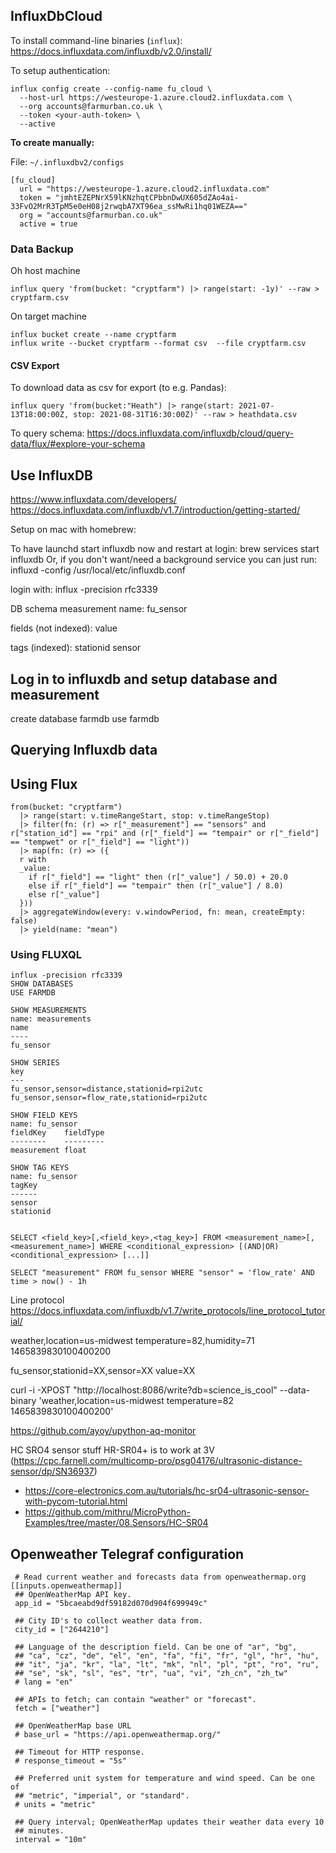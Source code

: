 
## InfluxDbCloud
To install command-line binaries (`influx`): https://docs.influxdata.com/influxdb/v2.0/install/

To setup authentication:

```
influx config create --config-name fu_cloud \
  --host-url https://westeurope-1.azure.cloud2.influxdata.com \
  --org accounts@farmurban.co.uk \
  --token <your-auth-token> \
  --active
  ```
  
**To create manually:**

File: ```~/.influxdbv2/configs```
``` 
[fu_cloud]
  url = "https://westeurope-1.azure.cloud2.influxdata.com"
  token = "jmhtEZEPNrX59lKNzhqtCPbbnDwUX605dZAo4ai-33FvO2MrR3TpM5e0eH08j2rwqbA7XT96ea_ssMwRi1hq01WEZA=="
  org = "accounts@farmurban.co.uk"
  active = true
```
### Data Backup
Oh host machine
```
influx query 'from(bucket: "cryptfarm") |> range(start: -1y)' --raw > cryptfarm.csv
```

On target machine
```
influx bucket create --name cryptfarm
influx write --bucket cryptfarm --format csv  --file cryptfarm.csv
```



#### CSV Export
To download data as csv for export (to e.g. Pandas):
```
influx query 'from(bucket:"Heath") |> range(start: 2021-07-13T18:00:00Z, stop: 2021-08-31T16:30:00Z)' --raw > heathdata.csv
```


To query schema: https://docs.influxdata.com/influxdb/cloud/query-data/flux/#explore-your-schema


## Use InfluxDB
https://www.influxdata.com/developers/
https://docs.influxdata.com/influxdb/v1.7/introduction/getting-started/

Setup on mac with homebrew:

To have launchd start influxdb now and restart at login:
  brew services start influxdb
Or, if you don't want/need a background service you can just run:
  influxd -config /usr/local/etc/influxdb.conf

  login with:
  influx -precision rfc3339

DB schema
measurement name:
fu_sensor

fields (not indexed):
value

tags (indexed):
stationid
sensor

## Log in to influxdb and setup database and measurement
create database farmdb
use farmdb

## Querying Influxdb data
## Using Flux


```
from(bucket: "cryptfarm")
  |> range(start: v.timeRangeStart, stop: v.timeRangeStop)
  |> filter(fn: (r) => r["_measurement"] == "sensors" and  r["station_id"] == "rpi" and (r["_field"] == "tempair" or r["_field"] == "tempwet" or r["_field"] == "light"))
  |> map(fn: (r) => ({
  r with
  _value:
    if r["_field"] == "light" then (r["_value"] / 50.0) + 20.0
    else if r["_field"] == "tempair" then (r["_value"] / 8.0)
    else r["_value"]
  }))
  |> aggregateWindow(every: v.windowPeriod, fn: mean, createEmpty: false)
  |> yield(name: "mean")

```

### Using FLUXQL
```
influx -precision rfc3339
SHOW DATABASES
USE FARMDB

SHOW MEASUREMENTS
name: measurements
name
----
fu_sensor

SHOW SERIES
key
---
fu_sensor,sensor=distance,stationid=rpi2utc
fu_sensor,sensor=flow_rate,stationid=rpi2utc

SHOW FIELD KEYS
name: fu_sensor
fieldKey    fieldType
--------    ---------
measurement float

SHOW TAG KEYS
name: fu_sensor
tagKey
------
sensor
stationid


SELECT <field_key>[,<field_key>,<tag_key>] FROM <measurement_name>[,<measurement_name>] WHERE <conditional_expression> [(AND|OR) <conditional_expression> [...]]

SELECT "measurement" FROM fu_sensor WHERE "sensor" = 'flow_rate' AND  time > now() - 1h

```


Line protocol
https://docs.influxdata.com/influxdb/v1.7/write_protocols/line_protocol_tutorial/

weather,location=us-midwest temperature=82,humidity=71 1465839830100400200

fu_sensor,stationid=XX,sensor=XX value=XX <TIMESTAMP>

curl -i -XPOST "http://localhost:8086/write?db=science_is_cool" --data-binary 'weather,location=us-midwest temperature=82 1465839830100400200'



https://github.com/ayoy/upython-aq-monitor


HC SRO4 sensor stuff
HR-SR04+ is to work at 3V (https://cpc.farnell.com/multicomp-pro/psg04176/ultrasonic-distance-sensor/dp/SN36937)

* https://core-electronics.com.au/tutorials/hc-sr04-ultrasonic-sensor-with-pycom-tutorial.html
* https://github.com/mithru/MicroPython-Examples/tree/master/08.Sensors/HC-SR04
  
 ## Openweather Telegraf configuration
 ```
  # Read current weather and forecasts data from openweathermap.org
[[inputs.openweathermap]]
  ## OpenWeatherMap API key.
  app_id = "5bcaeabd9df59182d070d904f699949c"

  ## City ID's to collect weather data from.
  city_id = ["2644210"]

  ## Language of the description field. Can be one of "ar", "bg",
  ## "ca", "cz", "de", "el", "en", "fa", "fi", "fr", "gl", "hr", "hu",
  ## "it", "ja", "kr", "la", "lt", "mk", "nl", "pl", "pt", "ro", "ru",
  ## "se", "sk", "sl", "es", "tr", "ua", "vi", "zh_cn", "zh_tw"
  # lang = "en"

  ## APIs to fetch; can contain "weather" or "forecast".
  fetch = ["weather"]

  ## OpenWeatherMap base URL
  # base_url = "https://api.openweathermap.org/"

  ## Timeout for HTTP response.
  # response_timeout = "5s"

  ## Preferred unit system for temperature and wind speed. Can be one of
  ## "metric", "imperial", or "standard".
  # units = "metric"

  ## Query interval; OpenWeatherMap updates their weather data every 10
  ## minutes.
  interval = "10m"
```

